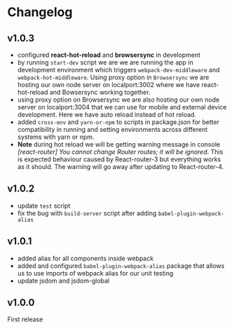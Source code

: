 # Changelog #

## v1.0.3 ##

* configured **react-hot-reload** and **browsersync** in development
* by running `start-dev` script we are we are running the app in development environment which triggers `webpack-dev-middleware` and `webpack-hot-middleware`. Using proxy option in `Browsersync` we are hosting our own node server on localport:3002 where we have react-hot-reload and Bowsersync working together.
* using proxy option on Browsersync we are also hosting our own node server on localport:3004 that we can use for mobile and external device development. Here we have auto reload instead of hot reload.
* added `cross-env` and `yarn-or-npm` to scripts in package.json for better compatibility in running and setting environments across different systems with yarn or npm.
* **Note** during hot reload we will be getting warning message in console *[react-router] You cannot change Router routes; it will be ignored*. This is expected behaviour caused by React-router-3 but everything works as it should. The warning will go away after updating to React-router-4.

## v1.0.2 ##

* update `test` script
* fix the bug with `build-server` script after adding `babel-plugin-webpack-alias`

## v1.0.1 ##

* added alias for all components inside webpack
* added and configured `babel-plugin-webpack-alias` package that allows us to use imports of webpack alias for our unit testing
* update jsdom and jsdom-global

## v1.0.0 ##

First release
